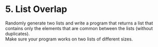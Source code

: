 # 5. List Overlap

Randomly generate two lists and write a program that returns a list that contains only the elements that are common between the lists (without duplicates).   
Make sure your program works on two lists of different sizes.   

